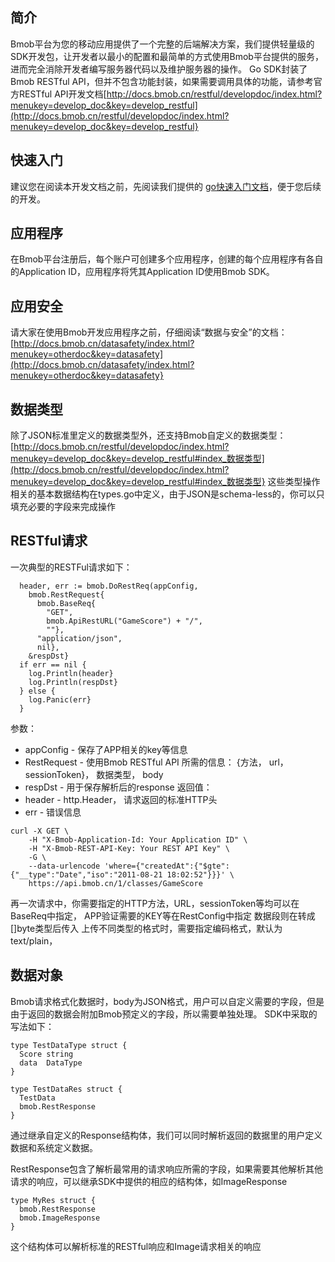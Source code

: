 ## 简介

Bmob平台为您的移动应用提供了一个完整的后端解决方案，我们提供轻量级的SDK开发包，让开发者以最小的配置和最简单的方式使用Bmob平台提供的服务，进而完全消除开发者编写服务器代码以及维护服务器的操作。
Go SDK封装了Bmob RESTful API，但并不包含功能封装，如果需要调用具体的功能，请参考官方RESTful API开发文档[http://docs.bmob.cn/restful/developdoc/index.html?menukey=develop_doc&key=develop_restful](http://docs.bmob.cn/restful/developdoc/index.html?menukey=develop_doc&key=develop_restful}

## 快速入门

建议您在阅读本开发文档之前，先阅读我们提供的 [go快速入门文档](https://github.com/bmob/bmob-go-sdk/tree/master/doc_quickstart)，便于您后续的开发。


## 应用程序
在Bmob平台注册后，每个账户可创建多个应用程序，创建的每个应用程序有各自的Application ID，应用程序将凭其Application ID使用Bmob SDK。

## 应用安全

请大家在使用Bmob开发应用程序之前，仔细阅读“数据与安全”的文档：[http://docs.bmob.cn/datasafety/index.html?menukey=otherdoc&key=datasafety](http://docs.bmob.cn/datasafety/index.html?menukey=otherdoc&key=datasafety}

## 数据类型
除了JSON标准里定义的数据类型外，还支持Bmob自定义的数据类型：[http://docs.bmob.cn/restful/developdoc/index.html?menukey=develop_doc&key=develop_restful#index_数据类型](http://docs.bmob.cn/restful/developdoc/index.html?menukey=develop_doc&key=develop_restful#index_数据类型}
这些类型操作相关的基本数据结构在types.go中定义，由于JSON是schema-less的，你可以只填充必要的字段来完成操作

## RESTful请求
一次典型的RESTFul请求如下：
```
  header, err := bmob.DoRestReq(appConfig,
    bmob.RestRequest{
      bmob.BaseReq{
        "GET",
        bmob.ApiRestURL("GameScore") + "/",
        ""},
      "application/json",
      nil},
    &respDst}
  if err == nil {
    log.Println(header}
    log.Println(respDst}
  } else {
    log.Panic(err}
  }
```
参数：
* appConfig - 保存了APP相关的key等信息
* RestRequest - 使用Bmob RESTful API 所需的信息： {方法， url， sessionToken}， 数据类型， body
* respDst - 用于保存解析后的response
返回值：
* header - http.Header， 请求返回的标准HTTP头
* err - 错误信息

```
curl -X GET \
    -H "X-Bmob-Application-Id: Your Application ID" \
    -H "X-Bmob-REST-API-Key: Your REST API Key" \
    -G \
    --data-urlencode 'where={"createdAt":{"$gte":{"__type":"Date","iso":"2011-08-21 18:02:52"}}}' \
    https://api.bmob.cn/1/classes/GameScore
```

再一次请求中，你需要指定的HTTP方法，URL，sessionToken等均可以在BaseReq中指定，
APP验证需要的KEY等在RestConfig中指定
数据段则在转成[]byte类型后传入
上传不同类型的格式时，需要指定编码格式，默认为text/plain，


## 数据对象

Bmob请求格式化数据时，body为JSON格式，用户可以自定义需要的字段，但是由于返回的数据会附加Bmob预定义的字段，所以需要单独处理。 SDK中采取的写法如下：
```
type TestDataType struct {
  Score string
  data  DataType
}

type TestDataRes struct {
  TestData
  bmob.RestResponse
}
```
通过继承自定义的Response结构体，我们可以同时解析返回的数据里的用户定义数据和系统定义数据。

RestResponse包含了解析最常用的请求响应所需的字段，如果需要其他解析其他请求的响应，可以继承SDK中提供的相应的结构体，如ImageResponse

```
type MyRes struct {
  bmob.RestResponse
  bmob.ImageResponse
}
```
这个结构体可以解析标准的RESTful响应和Image请求相关的响应

